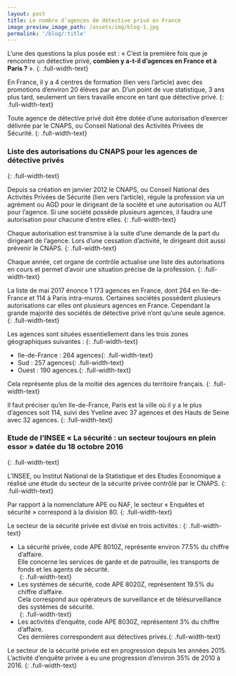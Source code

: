 ```yaml
---
layout: post
title: Le nombre d’agences de détective privé en France
image_preview_image_path: /assets/img/blog-1.jpg
permalink: '/blog/:title'
---
```


L’une des questions la plus pos&eacute;e est : &laquo; C’est la premi&egrave;re fois que je rencontre un d&eacute;tective priv&eacute;, **combien y a-t-il d’agences en France et &agrave; Paris ?**&nbsp;&raquo;.
{: .full-width-text}

En France, il y a 4 centres de formation (lien vers l’article) avec des promotions d’environ 20 &eacute;l&egrave;ves par an. D’un point de vue statistique, 3 ans plus tard, seulement un tiers travaille encore en tant que d&eacute;tective priv&eacute;.
{: .full-width-text}

Toute agence de d&eacute;tective priv&eacute; doit &ecirc;tre dot&eacute;e d’une autorisation d’exercer d&eacute;livr&eacute;e par le CNAPS, ou Conseil National des Activit&eacute;s Priv&eacute;es de S&eacute;curit&eacute;.
{: .full-width-text}

### Liste des autorisations du CNAPS pour les agences de d&eacute;tective priv&eacute;s
{: .full-width-text}

Depuis sa cr&eacute;ation en janvier 2012 le CNAPS, ou Conseil National des Activit&eacute;s Priv&eacute;es de S&eacute;curit&eacute; (lien vers l’article), r&eacute;gule la profession via un agr&eacute;ment ou AGD pour le dirigeant de la soci&eacute;t&eacute; et une autorisation ou AUT pour l’agence. Si une soci&eacute;t&eacute; poss&egrave;de plusieurs agences, il faudra une autorisation pour chacune d’entre elles.
{: .full-width-text}

Chaque autorisation est transmise &agrave; la suite d’une demande de la part du dirigeant de l’agence. Lors d’une cessation d’activit&eacute;, le dirigeant doit aussi pr&eacute;venir le CNAPS.
{: .full-width-text}

Chaque ann&eacute;e, cet organe de contr&ocirc;le actualise une liste des autorisations en cours et permet d’avoir une situation pr&eacute;cise de la profession.
{: .full-width-text}

La liste de mai 2017 &eacute;nonce 1 173 agences en France, dont 264 en Ile-de-France et 114 &agrave; Paris intra-muros. Certaines soci&eacute;t&eacute;s poss&egrave;dent plusieurs autorisations car elles ont plusieurs agences en France. Cependant la grande majorit&eacute; des soci&eacute;t&eacute;s de d&eacute;tective priv&eacute; n’ont qu’une seule agence.
{: .full-width-text}

Les agences sont situ&eacute;es essentiellement dans les trois zones g&eacute;ographiques suivantes :
{: .full-width-text}

* Ile-de-France : 264 agences{: .full-width-text}
* Sud : 257 agences{: .full-width-text}
* Ouest : 190 agences.{: .full-width-text}

Cela repr&eacute;sente plus de la moiti&eacute; des agences du territoire fran&ccedil;ais.
{: .full-width-text}

Il faut pr&eacute;ciser qu’en Ile-de-France, Paris est la ville o&ugrave; il y a le plus d’agences soit 114, suivi des Yveline avec 37 agences et des Hauts de Seine avec 32 agences.
{: .full-width-text}

### Etude de l’INSEE &laquo; La s&eacute;curit&eacute; : un secteur toujours en plein essor &raquo; dat&eacute;e du 18 octobre 2016
{: .full-width-text}

L’INSEE, ou Institut National de la Statistique et des Etudes Economique a r&eacute;alis&eacute; une &eacute;tude du secteur de la s&eacute;curit&eacute; priv&eacute;e contr&ocirc;l&eacute; par le CNAPS.
{: .full-width-text}

Par rapport &agrave; la nomenclature APE ou NAF, le secteur &laquo; Enqu&ecirc;tes et s&eacute;curit&eacute; &raquo; correspond &agrave; la division 80.
{: .full-width-text}

Le secteur de la s&eacute;curit&eacute; priv&eacute;e est divis&eacute; en trois activit&eacute;s :
{: .full-width-text}

* La s&eacute;curit&eacute; priv&eacute;e, code APE 8010Z, repr&eacute;sente environ 77.5% du chiffre d’affaire.<br>Elle concerne les services de garde et de patrouille, les transports de fonds et les agents de s&eacute;curit&eacute;.<br>&nbsp;{: .full-width-text}
* Les syst&egrave;mes de s&eacute;curit&eacute;, code APE 8020Z, repr&eacute;sentent 19.5% du chiffre d’affaire.<br>Cela correspond aux op&eacute;rateurs de surveillance et de t&eacute;l&eacute;surveillance des syst&egrave;mes de s&eacute;curit&eacute;.<br>&nbsp;{: .full-width-text}
* Les activit&eacute;s d’enqu&ecirc;te, code APE 8030Z, repr&eacute;sentent 3% du chiffre d’affaire.<br>Ces derni&egrave;res correspondent aux d&eacute;tectives priv&eacute;s.{: .full-width-text}

Le secteur de la s&eacute;curit&eacute; priv&eacute;e est en progression depuis les ann&eacute;es 2015. L’activit&eacute; d’enqu&ecirc;te priv&eacute;e a eu une progression d’environ 35% de 2010 &agrave; 2016.
{: .full-width-text}